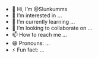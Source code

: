 - 👋 Hi, I’m @Slunkumms
- 👀 I’m interested in ...
- 🌱 I’m currently learning ...
- 💞️ I’m looking to collaborate on ...
- 📫 How to reach me ...
- 😄 Pronouns: ...
- ⚡ Fun fact: ...

<!---
Slunkumms/Slunkumms is a ✨ special ✨ repository because its `README.md` (this file) appears on your GitHub profile.
You can click the Preview link to take a look at your changes.
--->
